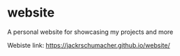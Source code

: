 # website
A personal website for showcasing my projects and more

Webiste link: https://jackrschumacher.github.io/website/